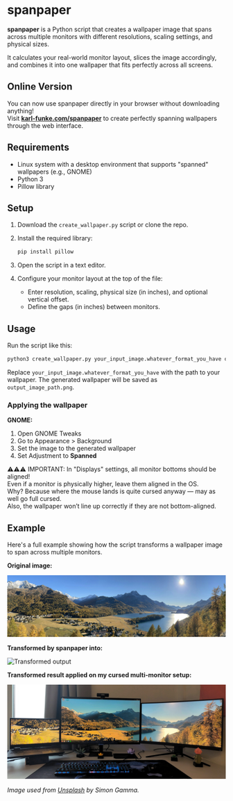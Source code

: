 # spanpaper

**spanpaper** is a Python script that creates a wallpaper image that spans across multiple monitors with different resolutions, scaling settings, and physical sizes.

It calculates your real-world monitor layout, slices the image accordingly, and combines it into one wallpaper that fits perfectly across all screens.

## Online Version

You can now use spanpaper directly in your browser without downloading anything!  
Visit **[karl-funke.com/spanpaper](https://karl-funke.com/spanpaper)** to create perfectly spanning wallpapers through the web interface.

## Requirements

- Linux system with a desktop environment that supports "spanned" wallpapers (e.g., GNOME)
- Python 3
- Pillow library

## Setup

1. Download the `create_wallpaper.py` script or clone the repo.
2. Install the required library:

   ```bash
   pip install pillow
   ```

3. Open the script in a text editor.
4. Configure your monitor layout at the top of the file:
   - Enter resolution, scaling, physical size (in inches), and optional vertical offset.
   - Define the gaps (in inches) between monitors.

## Usage

Run the script like this:

```bash
python3 create_wallpaper.py your_input_image.whatever_format_you_have output_image_path.png
```

Replace `your_input_image.whatever_format_you_have` with the path to your wallpaper. The generated wallpaper will be saved as `output_image_path.png`.

### Applying the wallpaper

**GNOME:**
1. Open GNOME Tweaks
2. Go to Appearance > Background
3. Set the image to the generated wallpaper
4. Set Adjustment to **Spanned**

⚠️⚠️⚠️ IMPORTANT: In "Displays" settings, all monitor bottoms should be aligned!  
Even if a monitor is physically higher, leave them aligned in the OS.  
Why? Because where the mouse lands is quite cursed anyway — may as well go full cursed.  
Also, the wallpaper won’t line up correctly if they are not bottom-aligned.

## Example

Here's a full example showing how the script transforms a wallpaper image to span across multiple monitors.

**Original image:**

![Original wallpaper](images/original.jpg)

**Transformed by spanpaper into:**

![Transformed output](images/transformed.jpg)

**Transformed result applied on my cursed multi-monitor setup:**

![Setup result](images/setup.jpg)

_Image used from [Unsplash](https://unsplash.com/photos/a-scenic-view-of-a-lake-surrounded-by-mountains-c8lfnNZyGFg) by Simon Gamma._

